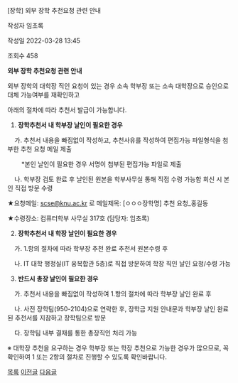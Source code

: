 



[장학] ﻿외부 장학 추천요청 관련 안내





작성자
임초록


작성일
2022-03-28 13:45


조회수
458




**﻿외부 장학 추천요청 관련 안내**

  


외부 장학의 대학장 직인 요청이 있는 경우 소속 학부장 또는 소속 대학장으로 승인으로 대체 가능여부를 재확인하고

아래의 절차에 따라 추천서 발급이 가능합니다. 

  


1. **장학추천서 내 학부장 날인이 필요한 경우**

    가. 추천서 내용을 빠짐없이 작성하고, 추천사유를 작성하여 편집가능 파일형식을 첨부한 추천 요청 메일 제출

        *본인 날인이 필요한 경우 서명이 첨부된 편집가능 파일로 제출

    나. 학부장 검토 완료 후 날인된 원본을 학부사무실 통해 직접 수령 가능함 회신 시 본인 직접 방문 수령

★요청메일: scse@knu.ac.kr 로 메일제목: [ㅇㅇㅇ장학명] 추천 요청\_홍길동

★수령장소: 컴퓨터학부 사무실 317호 (담당자: 임초록)

  


2. **장학추천서 내 학장 날인이 필요한 경우**  


    가. 1.항의 절차에 따라 학부장 추천 완료 추천서 원본수령 후 

    나. IT 대학 행정실(IT 융복합관 5층)로 직접 방문하여 학장 직인 날인 요청/수령 가능

  


3. **반드시 총장 날인이 필요한 경우**

    가. 추천서 내용을 빠짐없이 작성하여 1.항의 절차에 따라 학부장 날인 완료 후

    나. 사전 장학팀(950-2104)으로 연락한 후, 장학금 지원 안내문과 학부장 날인 완료 된 추천서를 지참하고 장학팀으로 방문

    다. 장학팀 내부 결재를 통한 총장직인 처리 가능

  


※ 대학장 추천을 요구하는 경우 학부장 또는 학장 추천으로 가능한 경우가 많으므로, 꼭 확인하여 1 또는 2항의 절차로 진행할 수 있도록 확인바랍니다.







[목록](https://computer.knu.ac.kr/06_sub/02_sub.html?key=&keyfield=&category=&page=1&bbs_code=Site_BBS_25)
[이전글](https://computer.knu.ac.kr/06_sub/02_sub.html?bbs_cmd=view&page=1&key=&keyfield=&category=&no=3732&bbs_code=Site_BBS_25)
[다음글](https://computer.knu.ac.kr/06_sub/02_sub.html?bbs_cmd=view&page=1&key=&keyfield=&category=&no=3734&bbs_code=Site_BBS_25)





